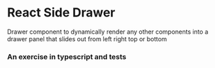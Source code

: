 # React Side Drawer

Drawer component to dynamically render any other components into a drawer panel that slides out from left right top or bottom

### An exercise in typescript and tests
